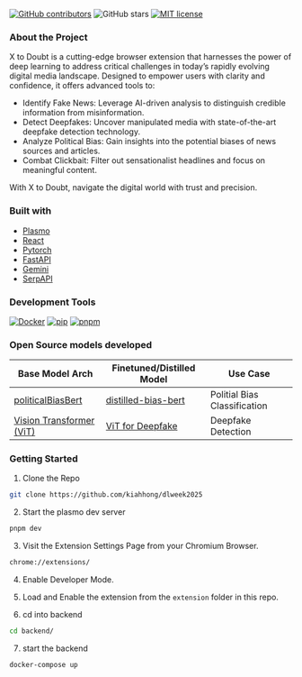 [![GitHub contributors](https://img.shields.io/github/contributors/kiahhong/dlweek2025.svg)](https://github.com/kiahhong/dlweek2025/graphs/contributors)
![GitHub stars](https://img.shields.io/github/stars/kiahhong/dlweek2025.svg)
[![MIT license](https://img.shields.io/github/license/kiahhong/dlweek2025.svg)](https://github.com/kiahhong/dlweek2025/blob/main/LICENSE)


### About the Project
X to Doubt is a cutting-edge browser extension that harnesses the power of deep learning to address critical challenges in today’s rapidly evolving digital media landscape. Designed to empower users with clarity and confidence, it offers advanced tools to:

- Identify Fake News: Leverage AI-driven analysis to distinguish credible information from misinformation.
- Detect Deepfakes: Uncover manipulated media with state-of-the-art deepfake detection technology.
- Analyze Political Bias: Gain insights into the potential biases of news sources and articles.
- Combat Clickbait: Filter out sensationalist headlines and focus on meaningful content.

With X to Doubt, navigate the digital world with trust and precision.

### Built with
- [Plasmo](https://docs.plasmo.com/)
- [React](https://react.dev/)
- [Pytorch](https://pytorch.org/)
- [FastAPI](https://fastapi.tiangolo.com/)
- [Gemini](https://cloud.google.com/vertex-ai?hl=en)
- [SerpAPI](https://serpapi.com/)

### Development Tools
[![Docker](https://img.shields.io/badge/Docker-2496ED?logo=docker&logoColor=white)](https://www.docker.com/)
[![pip](https://img.shields.io/badge/pip-3776AB?logo=python&logoColor=white)](https://pip.pypa.io/en/stable/)
[![pnpm](https://img.shields.io/badge/pnpm-F69220?logo=pnpm&logoColor=white)](https://pnpm.io/)


### Open Source models developed
| Base Model Arch | Finetuned/Distilled Model | Use Case |
| -------------- | ------------------------- | -------- |
| [politicalBiasBert](https://huggingface.co/bucketresearch/politicalBiasBERT) | [distilled-bias-bert](https://huggingface.co/KiahHong/distilled-bias-bert) | Politial Bias Classification |
| [Vision Transformer (ViT) ](https://huggingface.co/google/vit-base-patch16-224) | [ViT for Deepfake](https://huggingface.co/O-ww-O/custom-vit) | Deepfake Detection |


### Getting Started
1. Clone the Repo
```sh
git clone https://github.com/kiahhong/dlweek2025
```

2. Start the plasmo dev server
```sh
pnpm dev
```

3. Visit the Extension Settings Page from your Chromium Browser.
```sh
chrome://extensions/
```
   
4. Enable Developer Mode.
   
5. Load and Enable the extension from the `extension` folder in this repo.

6. cd into backend
```sh
cd backend/
```

7. start the backend
```
docker-compose up
```
